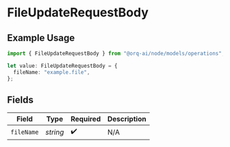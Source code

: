 # FileUpdateRequestBody

## Example Usage

```typescript
import { FileUpdateRequestBody } from "@orq-ai/node/models/operations";

let value: FileUpdateRequestBody = {
  fileName: "example.file",
};
```

## Fields

| Field              | Type               | Required           | Description        |
| ------------------ | ------------------ | ------------------ | ------------------ |
| `fileName`         | *string*           | :heavy_check_mark: | N/A                |